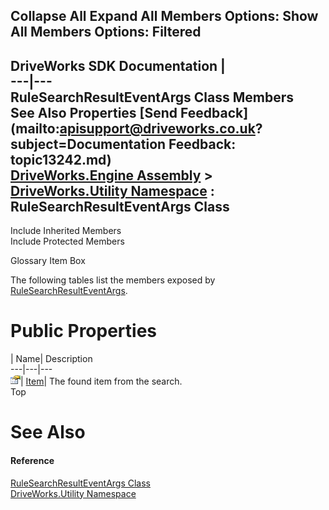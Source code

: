        

 Collapse All Expand All  Members Options: Show All  Members Options: Filtered   
---  
DriveWorks SDK Documentation  |   
---|---  
RuleSearchResultEventArgs Class Members   
See Also Properties [Send Feedback](mailto:apisupport@driveworks.co.uk?subject=Documentation Feedback: topic13242.md)  
[DriveWorks.Engine Assembly](topic2156.md) > [DriveWorks.Utility Namespace](topic13190.md) : RuleSearchResultEventArgs Class  
---  
  
Include Inherited Members    
Include Protected Members  


Glossary Item Box

The following tables list the members exposed by [RuleSearchResultEventArgs](topic13242.md).

# Public Properties

| Name| Description  
---|---|---  
![Public Property](dotnetimages/publicProperty.gif)| [Item](topic13248.md)| The found item from the search.   
Top

# See Also

#### Reference

[RuleSearchResultEventArgs Class](topic13242.md)   
[DriveWorks.Utility Namespace](topic13190.md)


